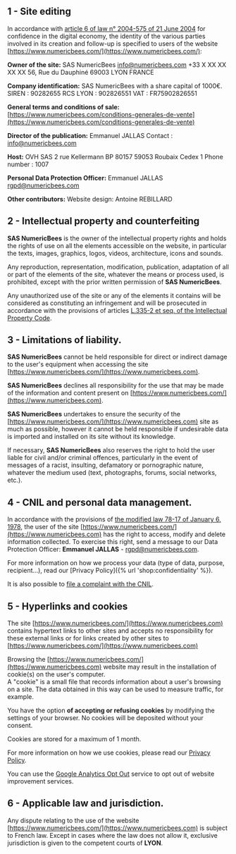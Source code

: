 ## 1 - Site editing

In accordance with [article 6 of law n° 2004-575 of 21 June 2004](https://www.legifrance.gouv.fr/loda/id/JORFTEXT000000801164/#LEGIARTI000042038977) for confidence in the digital economy, the identity of the various parties involved in its creation and follow-up is specified to users of the website [https://www.numericbees.com/](https://www.numericbees.com/):

**Owner of the site:**
SAS NumericBees
info@numericbees.com
+33 X XX XX XX XX
56, Rue du Dauphiné
69003 LYON
FRANCE

**Company identification:**
SAS NumericBees with a share capital of 1000€.
SIREN : 90282655
RCS LYON : 902826551
VAT : FR75902826551

**General terms and conditions of sale:**
[https://www.numericbees.com/conditions-generales-de-vente](https://www.numericbees.com/conditions-generales-de-vente)

**Director of the publication:**
Emmanuel JALLAS
Contact : [info@numericbees.com](mailto:info@numericbees.com)

**Host:**
OVH SAS
2 rue Kellermann
BP 80157
59053 Roubaix Cedex 1
Phone number : 1007

**Personal Data Protection Officer:**
Emmanuel JALLAS
[rgpd@numericbees.com](mailto:rgpd@numericbees.com)

**Other contributors:**
Website design: Antoine REBILLARD

## 2 - Intellectual property and counterfeiting

**SAS NumericBees** is the owner of the intellectual property rights and holds the rights of use on all the elements accessible on the website, in particular the texts, images, graphics, logos, videos, architecture, icons and sounds.

Any reproduction, representation, modification, publication, adaptation of all or part of the elements of the site, whatever the means or process used, is prohibited, except with the prior written permission of **SAS NumericBees**.

Any unauthorized use of the site or any of the elements it contains will be considered as constituting an infringement and will be prosecuted in accordance with the provisions of articles [L.335-2 et seq. of the Intellectual Property Code](https://www.legifrance.gouv.fr/codes/article_lc/LEGIARTI000032655082/).

## 3 - Limitations of liability.

**SAS NumericBees** cannot be held responsible for direct or indirect damage to the user's equipment when accessing the site [https://www.numericbees.com/](https://www.numericbees.com).

**SAS NumericBees** declines all responsibility for the use that may be made of the information and content present on [https://www.numericbees.com/](https://www.numericbees.com).

**SAS NumericBees** undertakes to ensure the security of the [https://www.numericbees.com/](https://www.numericbees.com) site as much as possible, however it cannot be held responsible if undesirable data is imported and installed on its site without its knowledge.

If necessary, **SAS NumericBees** also reserves the right to hold the user liable for civil and/or criminal offences, particularly in the event of messages of a racist, insulting, defamatory or pornographic nature, whatever the medium used (text, photographs, forums, social networks, etc.).

## 4 - CNIL and personal data management.

In accordance with the provisions of [the modified law 78-17 of January 6, 1978](https://www.legifrance.gouv.fr/loda/id/JORFTEXT000000886460/), the user of the site [https://www.numericbees.com/](https://www.numericbees.com) has the right to access, modify and delete information collected. To exercise this right, send a message to our Data Protection Officer: **Emmanuel JALLAS** - [rgpd@numericbees.com](mailto:rgpd@numericbees.com).

For more information on how we process your data (type of data, purpose, recipient...), read our [Privacy Policy]({% url 'shop:confidentiality' %}).

It is also possible to [file a complaint with the CNIL](https://www.cnil.fr/fr/plaintes).

## 5 - Hyperlinks and cookies

The site [https://www.numericbees.com/](https://www.numericbees.com) contains hypertext links to other sites and accepts no responsibility for these external links or for links created by other sites to [https://www.numericbees.com/](https://www.numericbees.com)

Browsing the [https://www.numericbees.com/](https://www.numericbees.com) website may result in the installation of cookie(s) on the user's computer.  
A "cookie" is a small file that records information about a user's browsing on a site. The data obtained in this way can be used to measure traffic, for example.

You have the option **of accepting or refusing cookies** by modifying the settings of your browser. No cookies will be deposited without your consent.

Cookies are stored for a maximum of 1 month.

For more information on how we use cookies, please read our [Privacy Policy](https://www.numericbees.com/confidentiality).

You can use the [Google Analytics Opt Out](https://tools.google.com/dlpage/gaoptout) service to opt out of website improvement services.

## 6 - Applicable law and jurisdiction.

Any dispute relating to the use of the website [https://www.numericbees.com/](https://www.numericbees.com) is subject to French law. Except in cases where the law does not allow it, exclusive jurisdiction is given to the competent courts of **LYON**.